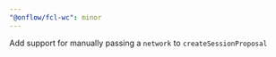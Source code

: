 ```yaml
---
"@onflow/fcl-wc": minor
---
```


Add support for manually passing a `network` to `createSessionProposal`
